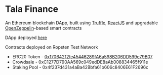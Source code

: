 # Tala Finance

An Ethereum blockchain DApp, built using [Truffle](https://www.trufflesuite.com/), [ReactJS](https://reactjs.org/) and upgradable [OpenZeppelin](https://openzeppelin.com/)-based smart contracts

DApp deployed [here](https://bensadeghi.github.io/tala.finance/)

Contracts deployed on Ropsten Test Network
* ERC20 Token  - [0x17064212fe45446289fA6a598B206DD599e79B07](https://ropsten.etherscan.io/token/0x17064212fe45446289fa6a598b206dd599e79b07)
* Crowdsale    - 0xC1277D790AA569c049edDE8aAb008834465f911e
* Staking Pool - 0x4f237d431a4aBa42Bbfa61b606c8406E61F2696c

